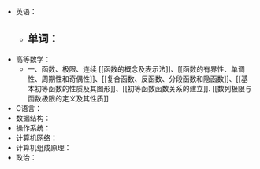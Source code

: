 - 英语：
	- 单词：
		-
- 高等数学：
	- 一、函数、极限、连续
	  [[函数的概念及表示法]]、[[函数的有界性、单调性、周期性和奇偶性]]、[[复合函数、反函数、分段函数和隐函数]]、[[基本初等函数的性质及其图形]]、[[初等函数函数关系的建立]].
	  [[数列极限与函数极限的定义及其性质]]
- C语言：
- 数据结构：
- 操作系统：
- 计算机网络：
- 计算机组成原理：
- 政治：